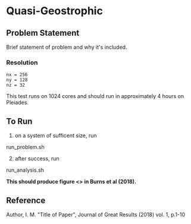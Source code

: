 # Quasi-Geostrophic  #

## Problem Statement ##

Brief statement of problem and why it's included.

### Resolution ###

```
nx = 256
ny = 128
nz = 32
```

This test runs on 1024 cores and should run in approximately 4 hours on Pleiades.

## To Run ##

1. on a system of sufficent size, run 

run_problem.sh

2. after success, run 

run_analysis.sh

**This should produce figure <<X>> in Burns et al (2018).**

## Reference ##

Author, I. M. "Title of Paper", Journal of Great Results (2018) vol. 1, p.1-10


